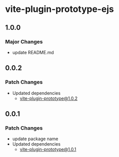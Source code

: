 # vite-plugin-prototype-ejs

## 1.0.0

### Major Changes

- update README.md

## 0.0.2

### Patch Changes

- Updated dependencies
  - vite-plugin-prototype@1.0.2

## 0.0.1

### Patch Changes

- update package name
- Updated dependencies
  - vite-plugin-prototype@1.0.1
